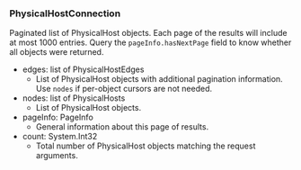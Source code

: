 ### PhysicalHostConnection
Paginated list of PhysicalHost objects. Each page of the results will include at most 1000 entries. Query the `pageInfo.hasNextPage` field to know whether all objects were returned.

- edges: list of PhysicalHostEdges
  - List of PhysicalHost objects with additional pagination information. Use `nodes` if per-object cursors are not needed.
- nodes: list of PhysicalHosts
  - List of PhysicalHost objects.
- pageInfo: PageInfo
  - General information about this page of results.
- count: System.Int32
  - Total number of PhysicalHost objects matching the request arguments.
